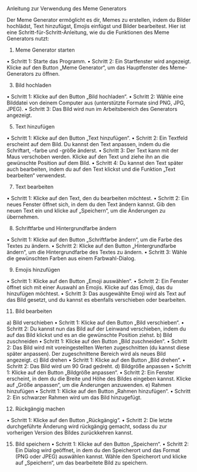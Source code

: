 Anleitung zur Verwendung des Meme Generators

Der Meme Generator ermöglicht es dir, Memes zu erstellen, indem du Bilder hochlädst, Text hinzufügst, Emojis einfügst und Bilder bearbeitest. Hier ist eine Schritt-für-Schritt-Anleitung, wie du die Funktionen des Meme Generators nutzt:

1. Meme Generator starten
   
•	Schritt 1: Starte das Programm.
•	Schritt 2: Ein Startfenster wird angezeigt. Klicke auf den Button „Meme Generator“, um das Hauptfenster des Meme-Generators zu öffnen.

3. Bild hochladen
   
•	Schritt 1: Klicke auf den Button „Bild hochladen“.
•	Schritt 2: Wähle eine Bilddatei von deinem Computer aus (unterstützte Formate sind PNG, JPG, JPEG).
•	Schritt 3: Das Bild wird nun im Arbeitsbereich des Generators angezeigt.

5. Text hinzufügen
   
•	Schritt 1: Klicke auf den Button „Text hinzufügen“.
•	Schritt 2: Ein Textfeld erscheint auf dem Bild. Du kannst den Text anpassen, indem du die Schriftart, -farbe und -größe änderst.
•	Schritt 3: Der Text kann mit der Maus verschoben werden. Klicke auf den Text und ziehe ihn an die gewünschte Position auf dem Bild.
•	Schritt 4: Du kannst den Text später auch bearbeiten, indem du auf den Text klickst und die Funktion „Text bearbeiten“ verwendest.

7. Text bearbeiten
   
•	Schritt 1: Klicke auf den Text, den du bearbeiten möchtest.
•	Schritt 2: Ein neues Fenster öffnet sich, in dem du den Text ändern kannst. Gib den neuen Text ein und klicke auf „Speichern“, um die Änderungen zu übernehmen.

8. Schriftfarbe und Hintergrundfarbe ändern
    
•	Schritt 1: Klicke auf den Button „Schriftfarbe ändern“, um die Farbe des Textes zu ändern.
•	Schritt 2: Klicke auf den Button „Hintergrundfarbe ändern“, um die Hintergrundfarbe des Textes zu ändern.
•	Schritt 3: Wähle die gewünschten Farben aus einem Farbwahl-Dialog.

9. Emojis hinzufügen
    
•	Schritt 1: Klicke auf den Button „Emoji auswählen“.
•	Schritt 2: Ein Fenster öffnet sich mit einer Auswahl an Emojis. Klicke auf das Emoji, das du hinzufügen möchtest.
•	Schritt 3: Das ausgewählte Emoji wird als Text auf das Bild gesetzt, und du kannst es ebenfalls verschieben oder bearbeiten.

11. Bild bearbeiten
    
a) Bild verschieben
•	Schritt 1: Klicke auf den Button „Bild verschieben“.
•	Schritt 2: Du kannst nun das Bild auf der Leinwand verschieben, indem du auf das Bild klickst und es an die gewünschte Position ziehst.
b) Bild zuschneiden
•	Schritt 1: Klicke auf den Button „Bild zuschneiden“.
•	Schritt 2: Das Bild wird mit voreingestellten Werten zugeschnitten (du kannst diese später anpassen). Der zugeschnittene Bereich wird als neues Bild angezeigt.
c) Bild drehen
•	Schritt 1: Klicke auf den Button „Bild drehen“.
•	Schritt 2: Das Bild wird um 90 Grad gedreht.
d) Bildgröße anpassen
•	Schritt 1: Klicke auf den Button „Bildgröße anpassen“.
•	Schritt 2: Ein Fenster erscheint, in dem du die Breite und Höhe des Bildes eingeben kannst. Klicke auf „Größe anpassen“, um die Änderungen anzuwenden.
e) Rahmen hinzufügen
•	Schritt 1: Klicke auf den Button „Rahmen hinzufügen“.
•	Schritt 2: Ein schwarzer Rahmen wird um das Bild hinzugefügt.

12. Rückgängig machen
    
•	Schritt 1: Klicke auf den Button „Rückgängig“.
•	Schritt 2: Die letzte durchgeführte Änderung wird rückgängig gemacht, sodass du zur vorherigen Version des Bildes zurückkehren kannst.

15. Bild speichern
•	Schritt 1: Klicke auf den Button „Speichern“.
•	Schritt 2: Ein Dialog wird geöffnet, in dem du den Speicherort und das Format (PNG oder JPEG) auswählen kannst. Wähle den Speicherort und klicke auf „Speichern“, um das bearbeitete Bild zu speichern.

